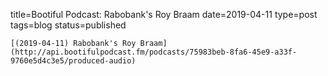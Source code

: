 
title=Bootiful Podcast: Rabobank's Roy Braam
date=2019-04-11
type=post
tags=blog
status=published
~~~~~~
[(2019-04-11) Rabobank's Roy Braam](http://api.bootifulpodcast.fm/podcasts/75983beb-8fa6-45e9-a33f-9760e5d4c3e5/produced-audio) 
            